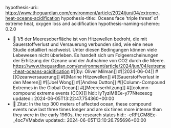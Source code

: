 hypothesis-uri:: https://www.theguardian.com/environment/article/2024/jun/04/extreme-heat-oceans-acidification
hypothesis-title:: Oceans face ‘triple threat’ of extreme heat, oxygen loss and acidification
hypothesis-naming-scheme:: 0.2.0

- 📝 1/5 der Meeresoberfläche ist von Hitzewellen bedroht, die mit Sauerstoffverlust und Versauerung verbunden sind, wie eine neue Studie detailliert nachweist. Unter diesen Bedingungen können viele Lebewesen nicht überleben. Es handelt sich um Folgeerscheinungen der Erhitzung der Ozeane und der Aufnahme von CO2 durch die Meere. https://www.theguardian.com/environment/article/2024/jun/04/extreme-heat-oceans-acidification #[[by: Oliver Milman]] #[[2024-06-04]] #[[Ozeanversauerung]] #[[Marine Hitzewellen]] #[[Sauerstoffverlust in den Meeren]] #[[Joel Wong]] #[[Andrea Dutton]] #[[Column-Compound Extremes in the Global Ocean]] #[[Meereserhitzung]] #[[column-compound extreme events (CCX)]]
  hid:: lyTyziM8Ee-y77Ntexescg
  updated:: 2024-06-05T13:22:47.754360+00:00
- 📌 Zitat: In the top 300 meters of affected ocean, these compound events now last three times longer and are six times more intense than they were in the early 1960s, the research states
  hid:: -eRPLCM8Ee-_4oc7VMabdw
  updated:: 2024-06-05T13:10:26.795696+00:00